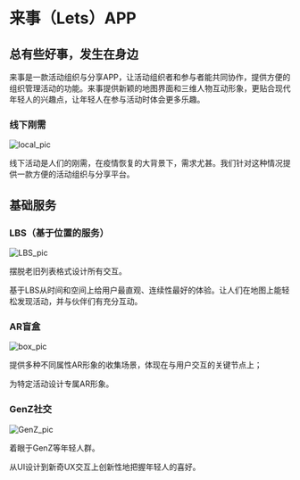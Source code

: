 # 来事（Lets）APP

## 总有些好事，发生在身边

来事是一款活动组织与分享APP，让活动组织者和参与者能共同协作，提供方便的组织管理活动的功能。来事提供新颖的地图界面和三维人物互动形象，更贴合现代年轻人的兴趣点，让年轻人在参与活动时体会更多乐趣。

### 线下刚需

![local_pic](https://blrbiran.github.io/LetsWeb/pic/local.png)

线下活动是人们的刚需，在疫情恢复的大背景下，需求尤甚。我们针对这种情况提供一款方便的活动组织与分享平台。

## 基础服务

### LBS（基于位置的服务）

![LBS_pic](https://blrbiran.github.io/LetsWeb/pic/lbs.png)

摆脱老旧列表格式设计所有交互。

基于LBS从时间和空间上给用户最直观、连续性最好的体验。让人们在地图上能轻松发现活动，并与伙伴们有充分互动。

### AR盲盒

![box_pic](https://blrbiran.github.io/LetsWeb/pic/box.png)

提供多种不同属性AR形象的收集场景，体现在与用户交互的关键节点上；

为特定活动设计专属AR形象。

### GenZ社交

![GenZ_pic](https://blrbiran.github.io/LetsWeb/pic/genz.png)

着眼于GenZ等年轻人群。

从UI设计到新奇UX交互上创新性地把握年轻人的喜好。
